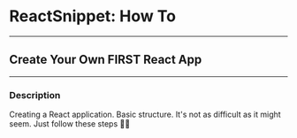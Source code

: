 # ReactSnippet: How To

---

## Create Your Own FIRST React App

---

### Description
Creating a React application. Basic structure. 
It's not as difficult as it might seem. Just follow these steps 🚶‍♂️

